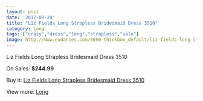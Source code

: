 ```yaml
---
layout: post
date: '2017-08-24'
title: "Liz Fields Long Strapless Bridesmaid Dress 3510"
category: Long
tags: ["crazy","dress","long","strapless","sale"]
image: http://www.eudances.com/5650-thickbox_default/liz-fields-long-strapless-bridesmaid-dress-3510.jpg
---
```

Liz Fields Long Strapless Bridesmaid Dress 3510

On Sales: **$244.99**
<a href="https://www.eudances.com/en/long/1959-liz-fields-long-strapless-bridesmaid-dress-3510.html"><amp-img layout="responsive" width="600" height="600" src="//www.eudances.com/5650-thickbox_default/liz-fields-long-strapless-bridesmaid-dress-3510.jpg" alt="Liz Fields Long Strapless Bridesmaid Dress 3510 0" /></a>
<a href="https://www.eudances.com/en/long/1959-liz-fields-long-strapless-bridesmaid-dress-3510.html"><amp-img layout="responsive" width="600" height="600" src="//www.eudances.com/5653-thickbox_default/liz-fields-long-strapless-bridesmaid-dress-3510.jpg" alt="Liz Fields Long Strapless Bridesmaid Dress 3510 1" /></a>
<a href="https://www.eudances.com/en/long/1959-liz-fields-long-strapless-bridesmaid-dress-3510.html"><amp-img layout="responsive" width="600" height="600" src="//www.eudances.com/5652-thickbox_default/liz-fields-long-strapless-bridesmaid-dress-3510.jpg" alt="Liz Fields Long Strapless Bridesmaid Dress 3510 2" /></a>
<a href="https://www.eudances.com/en/long/1959-liz-fields-long-strapless-bridesmaid-dress-3510.html"><amp-img layout="responsive" width="600" height="600" src="//www.eudances.com/5651-thickbox_default/liz-fields-long-strapless-bridesmaid-dress-3510.jpg" alt="Liz Fields Long Strapless Bridesmaid Dress 3510 3" /></a>

Buy it: [Liz Fields Long Strapless Bridesmaid Dress 3510](https://www.eudances.com/en/long/1959-liz-fields-long-strapless-bridesmaid-dress-3510.html "Liz Fields Long Strapless Bridesmaid Dress 3510")

View more: [Long](https://www.eudances.com/en/21-long "Long")